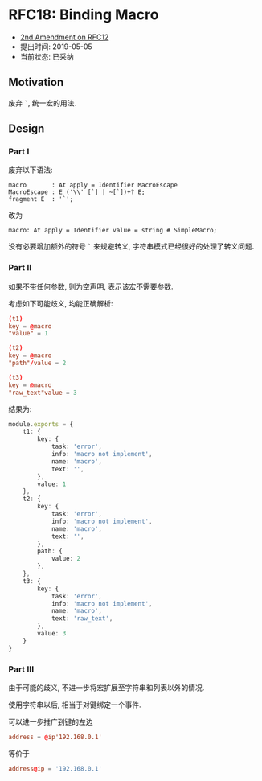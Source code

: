 RFC18: Binding Macro
====================

- [2nd Amendment on RFC12][#12]
- 提出时间: 2019-05-05
- 当前状态: 已采纳

## Motivation

废弃 `` ` ``, 统一宏的用法.

## Design

### Part I

废弃以下语法:

```antlr
macro       : At apply = Identifier MacroEscape
MacroEscape : E ('\\' [`] | ~[`])+? E;
fragment E  : '`';
```

改为

```antlr
macro: At apply = Identifier value = string # SimpleMacro;
```

没有必要增加额外的符号 `` ` `` 来规避转义, 字符串模式已经很好的处理了转义问题.

### Part II

如果不带任何参数, 则为空声明, 表示该宏不需要参数.

考虑如下可能歧义, 均能正确解析:

```toml
(t1)
key = @macro
"value" = 1

(t2)
key = @macro
"path"/value = 2

(t3)
key = @macro
"raw_text"value = 3
```

结果为:

```ts
module.exports = {
    t1: {
        key: {
            task: 'error',
            info: 'macro not implement',
            name: 'macro',
            text: '',
        },
        value: 1
    },
    t2: {
        key: {
            task: 'error',
            info: 'macro not implement',
            name: 'macro',
            text: '',
        },
        path: {
            value: 2
        },
    },
    t3: {
        key: {
            task: 'error',
            info: 'macro not implement',
            name: 'macro',
            text: 'raw_text',
        },
        value: 3
    }
}
```

### Part III

由于可能的歧义, 不进一步将宏扩展至字符串和列表以外的情况.

使用字符串以后, 相当于对键绑定一个事件.

可以进一步推广到键的左边

```toml
address = @ip'192.168.0.1'
```

等价于 

```toml
address@ip = '192.168.0.1'
```

[#12]: ./RFC12%20-%20Standardize%20Macro.md